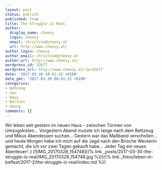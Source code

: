 ```yaml
---
layout: post
status: publish
published: true
title: The Struggle is Real
author:
  display_name: cheesy
  login: cheesy
  email: christine@cheesy.at
  url: http://www.cheesy.at/
author_login: cheesy
author_email: christine@cheesy.at
author_url: http://www.cheesy.at/
wordpress_id: 32677
wordpress_url: http://www.cheesy.at/?p=32677
date: '2017-03-30 10:41:32 +0100'
date_gmt: '2017-03-30 08:41:32 +0100'
categories:
- Wohnung
- neu
- Haus
- Belfast
- Umzug
comments: []
---
```

Wir leben seit gestern im neuen Haus - zwischen Türmen von Umzugskisten... Vorgestern Abend musste ich lange nach dem Bettzeug und Mikus Abendessen suchen... Gestern war das Maßband verschollen... und heute Morgen habe ich mich auf die Jagd nach den Brioche Weckerln gemacht, die ich vor zwei Tagen gekauft habe... Jeder Tag ein neues Abenteuer! :)
[![IMG_20170328_154748]({% link _posts/2017-03-30-the-struggle-is-real/IMG_20170328_154748.jpg %})]({% link _fotos/leben-in-belfast/2017-2/the-struggle-is-real/index.md %})
